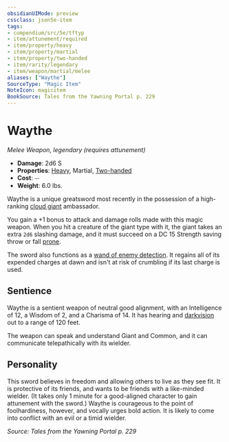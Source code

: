 ```yaml
---
obsidianUIMode: preview
cssclass: json5e-item
tags:
- compendium/src/5e/tftyp
- item/attunement/required
- item/property/heavy
- item/property/martial
- item/property/two-handed
- item/rarity/legendary
- item/weapon/martial/melee
aliases: ["Waythe"]
SourceType: "Magic Item"
NoteIcon: magicitem
BookSource: Tales from the Yawning Portal p. 229
---
```

# Waythe
*Melee Weapon, legendary (requires attunement)*  

- **Damage**: 2d6 S
- **Properties**: [Heavy](/2-Mechanics/CLI/rules/item-properties.md#Heavy), Martial, [Two-handed](/2-Mechanics/CLI/rules/item-properties.md#Two-handed)
- **Cost**: ⏤
- **Weight**: 6.0 lbs.

Waythe is a unique greatsword most recently in the possession of a high-ranking [cloud giant](/2-Mechanics/CLI/bestiary/giant/cloud-giant.md) ambassador.

You gain a +1 bonus to attack and damage rolls made with this magic weapon. When you hit a creature of the giant type with it, the giant takes an extra `2d6` slashing damage, and it must succeed on a DC 15 Strength saving throw or fall [prone](/2-Mechanics/CLI/rules/conditions.md#prone).

The sword also functions as a [wand of enemy detection](/2-Mechanics/CLI/items/wand-of-enemy-detection.md). It regains all of its expended charges at dawn and isn't at risk of crumbling if its last charge is used.

## Sentience

Waythe is a sentient weapon of neutral good alignment, with an Intelligence of 12, a Wisdom of 2, and a Charisma of 14. It has hearing and [darkvision](/2-Mechanics/CLI/rules/senses.md#darkvision) out to a range of 120 feet.

The weapon can speak and understand Giant and Common, and it can communicate telepathically with its wielder.

## Personality

This sword believes in freedom and allowing others to live as they see fit. It is protective of its friends, and wants to be friends with a like-minded wielder. (It takes only 1 minute for a good-aligned character to gain attunement with the sword.) Waythe is courageous to the point of foolhardiness, however, and vocally urges bold action. It is likely to come into conflict with an evil or a timid wielder.

*Source: Tales from the Yawning Portal p. 229*